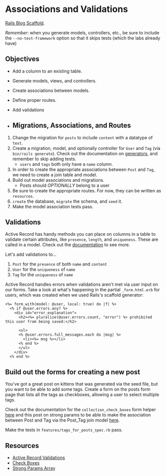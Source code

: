 # Associations and Validations

[Rails Blog Scaffold](https://github.com/learn-co-curriculum/rails-blog-scaffold).

_Remember_: when you generate models, controllers, etc., be sure to include the
`--no-test-framework` option so that it skips tests (which the labs already have)

## Objectives

- Add a column to an existing table.
- Generate models, views, and controllers.
- Create associations between models.
- Define proper routes.
- Add validations

- ## Migrations, Associations, and Routes

1. Change the migration for `posts` to include `content` with a datatype of `text`.
2. Create a migration, model, and optionally controller for `User` and `Tag`
   (via `bin/rails generate`). Check out the documentation on
   [generators](http://api.rubyonrails.org/classes/Rails/Generators.html), and remember to skip adding tests.
   - `users` and `tags` both only have a `name` column.
3. In order to create the appropriate associations between `Post` and `Tag`, we
   need to create a join table and model.
4. Build out model associations and migrations.
   - Posts should _OPTIONALLY_ belong to a user
5. Be sure to create the appropriate routes. For now, they can be written as
   `resources`.
6. `create` the database, `migrate` the schema, and `seed` it.
7. Make the model association tests pass.

## Validations

Active Record has handy methods you can place on columns in a table to validate
certain attributes, like `presence`, `length`, and `uniqueness`. These are
called in a model. Check out the
[documentation](http://guides.rubyonrails.org/active_record_validations.html) to
see more.

Let's add validations to...

1. `Post` for the `presence` of both `name` and `content`
2. `User` for the `uniqueness` of `name`
3. `Tag` for the `uniqueness` of `name`

Active Record handles errors when validations aren't met via user input on our
forms. Take a look at what's happening in the partial `_form.html.erb` for
users, which was created when we used Rails's scaffold generator:

```erb
<%= form_with(model: @user, local: true) do |f| %>
  <% if @user.errors.any? %>
    <div id="error_explanation">
      <h2><%= pluralize(@user.errors.count, "error") %> prohibited this user from being saved:</h2>

      <ul>
      <% @user.errors.full_messages.each do |msg| %>
        <li><%= msg %></li>
      <% end %>
      </ul>
    </div>
  <% end %>
```

## Build out the forms for creating a new post

You've got a great post on kittens that was generated via the seed file, but
you want to be able to add some tags. Create a form on the posts form page
that lists all the tags as checkboxes, allowing a user to select multiple
tags.

Check out the documentation for the `collection_check_boxes` form helper
[here](http://edgeapi.rubyonrails.org/classes/ActionView/Helpers/FormBuilder.html#method-i-collection_check_boxes)
and this post on strong params to be able to make the association between Post
and Tag via the Post_Tag join model
[here](http://stackoverflow.com/questions/16549382/how-to-permit-an-array-with-strong-parameters).

Make the tests in `features/tags_for_posts_spec.rb` pass.

## Resources

- [Active Record Validations](http://guides.rubyonrails.org/active_record_validations.html)
- [Check Boxes](http://edgeapi.rubyonrails.org/classes/ActionView/Helpers/FormBuilder.html#method-i-collection_check_boxes)
- [Strong Params Array](http://stackoverflow.com/questions/16549382/how-to-permit-an-array-with-strong-parameters)
